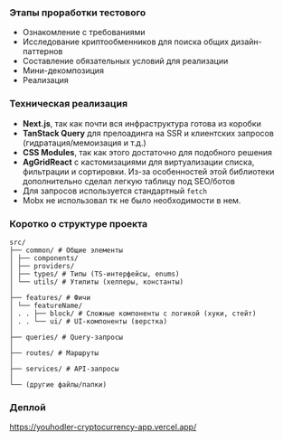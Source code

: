 ### Этапы проработки тестового

- Ознакомление с требованиями
- Исследование криптообменников для поиска общих дизайн-паттернов
- Составление обязательных условий для реализации
- Мини-декомпозиция
- Реализация

### Техническая реализация

- **Next.js**, так как почти вся инфраструктура готова из коробки
- **TanStack Query** для прелоадинга на SSR и клиентских запросов (гидратация/мемоизация и т.д.)
- **CSS Modules**, так как этого достаточно для подобного решения
- **AgGridReact** с кастомизациями для виртуализации списка, фильтрации и сортировки. Из-за особенностей этой библиотеки дополнительно сделал легкую таблицу под SEO/ботов
- Для запросов используется стандартный `fetch`
- Mobx не использовал тк не было необходимости в нем.

### Коротко о структуре проекта

```
src/
├── common/ # Общие элементы
│ ├── components/
│ ├── providers/
│ ├── types/ # Типы (TS-интерфейсы, enums)
│ └── utils/ # Утилиты (хелперы, константы)
│
├── features/ # Фичи
│ └── featureName/
│ . . ├── block/ # Сложные компоненты с логикой (хуки, стейт)
│ . . └── ui/ # UI-компоненты (верстка)
│
├── queries/ # Query-запросы
│
├── routes/ # Маршруты
│
├── services/ # API-запросы
│
└── (другие файлы/папки)
```

### Деплой

https://youhodler-cryptocurrency-app.vercel.app/
